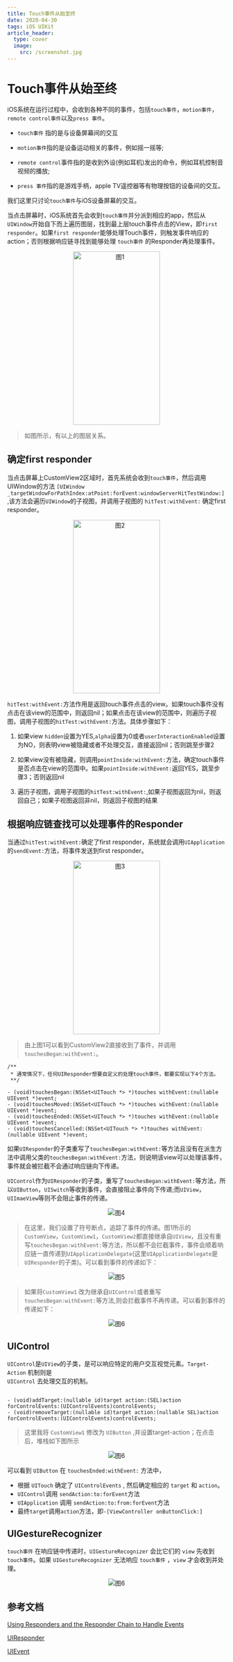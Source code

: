 ```yaml
---
title: Touch事件从始至终
date: 2020-04-30
tags: iOS UIKit
article_header:
  type: cover
  image:
    src: /screenshot.jpg
---
```



# Touch事件从始至终

iOS系统在运行过程中，会收到各种不同的事件，包括`touch事件`，`motion事件`，`remote control事件`以及`press 事件`。

- `touch事件` 指的是与设备屏幕间的交互

- `motion事件`指的是设备运动相关的事件，例如摇一摇等;

- `remote control`事件指的是收到外设(例如耳机)发出的命令，例如耳机控制音视频的播放;

- `press 事件`指的是游戏手柄，apple TV遥控器等有物理按钮的设备间的交互。


我们这里只讨论`touch事件`与iOS设备屏幕的交互。


 当点击屏幕时，iOS系统首先会收到`touch事件`并分派到相应的app，然后从`UIWindow`开始自下而上遍历图层，找到最上层touch事件点击的View，即`first responder`。如果`first responder`能够处理Touch事件，则触发事件响应的action；否则根据响应链寻找到能够处理 `touch事件` 的Responder再处理事件。

<div align="center"><img src="/public/iOS/UIKit/touch_test.jpeg" alt="图1" width="200" height="400" align="top" /></div>


>如图所示，有以上的图层关系。


## 确定first responder

 当点击屏幕上CustomView2区域时，首先系统会收到`touch事件`，然后调用UIWindow的方法 `[UIWindow _targetWindowForPathIndex:atPoint:forEvent:windowServerHitTestWindow:]` ,该方法会遍历`UIWindow`的子视图，并调用子视图的 `hitTest:withEvent:` 确定first responder。

<div align="center"><img src="/public/iOS/UIKit/touch_test_4.png" alt="图2" width="200" height="400" align="top" /></div>


`hitTest:withEvent:`方法作用是返回touch事件点击的view。如果touch事件没有点击在该view的范围中，则返回nil；如果点击在该view的范围中，则遍历子视图，调用子视图的`hitTest:withEvent:`方法。具体步骤如下：

1. 如果view `hidden`设置为YES,`alpha`设置为0或者`userInteractionEnabled`设置为NO，则表明view被隐藏或者不处理交互，直接返回nil；否则跳至步骤2

2. 如果view没有被隐藏，则调用`pointInside:withEvent:`方法，确定touch事件是否点击在view的范围中。如果`pointInside:withEvent:`返回YES，跳至步骤3；否则返回nil

3. 遍历子视图，调用子视图的`hitTest:withEvent:`,如果子视图返回为nil，则返回自己；如果子视图返回非nil，则返回子视图的结果

## 根据响应链查找可以处理事件的Responder

当通过`hitTest:withEvent:`确定了first responder，系统就会调用`UIApplication`的`sendEvent:`方法，将事件发送到first responder。

<div align="center"><img src="/public/iOS/UIKit/touch_test_5.png" alt="图3" width="200" height="400" align="top" /></div>

> 由上图1可以看到CustomView2直接收到了事件，并调用`touchesBegan:withEvent:`。

```objc
/**
 * 通常情况下，任何UIResponder想要自定义的处理touch事件，都要实现以下4个方法。
 **/

- (void)touchesBegan:(NSSet<UITouch *> *)touches withEvent:(nullable UIEvent *)event;
- (void)touchesMoved:(NSSet<UITouch *> *)touches withEvent:(nullable UIEvent *)event;
- (void)touchesEnded:(NSSet<UITouch *> *)touches withEvent:(nullable UIEvent *)event;
- (void)touchesCancelled:(NSSet<UITouch *> *)touches withEvent:(nullable UIEvent *)event;
```

如果`UIResponder`的子类重写了`touchesBegan:withEvent:`等方法且没有在派生方法中调用父类的`touchesBegan:withEvent:`方法，则说明该view可以处理该事件，事件就会被拦截不会通过响应链向下传递。

`UIControl`作为`UIResponder`的子类，重写了`touchesBegan:withEvent:`等方法，所以`UIButton`，`UISwitch`等收到事件，会直接阻止事件向下传递;而`UIView`，`UIImaeView`等则不会阻止事件的传递。

<div align="center"><img src="/public/iOS/UIKit/touch_test_6.png" alt="图4"  align="top" /></div>

> 在这里，我们设置了符号断点，追踪了事件的传递。图1所示的`CustomView`，`CustomView1`，`CustomView2`都直接继承自`UIView`，且没有重写`touchesBegan:withEvent:`等方法，所以都不会拦截事件，事件会顺着响应链一直传递到`UIApplicationDelegate`(这里`UIApplicationDelegate`是`UIResponder`的子类)。可以看到事件的传递如下：

<div align="center"><img src="/public/iOS/UIKit/touch_test_7.png" alt="图5"  align="top" /></div>

> 如果将`CustomView1` 改为继承自`UIControl`或者重写`touchesBegan:withEvent:`等方法,则会拦截事件不再传递。可以看到事件的传递如下：

<div align="center"><img src="/public/iOS/UIKit/touch_test_8.png" alt="图6"  align="top" /></div>

## UIControl

`UIControl`是`UIView`的子类，是可以响应特定的用户交互视觉元素。`Target-Action` 机制则是  
`UIControl` 去处理交互的机制。

```objc

- (void)addTarget:(nullable id)target action:(SEL)action forControlEvents:(UIControlEvents)controlEvents;
- (void)removeTarget:(nullable id)target action:(nullable SEL)action forControlEvents:(UIControlEvents)controlEvents;

```

> 这里我将 `CustomView1` 修改为 `UIButton` ,并设置target-action；在点击后，堆栈如下图所示

<div align="center"><img src="/public/iOS/UIKit/touch_test_10.png" alt="图6"  align="top" /></div>


可以看到 `UIButton` 在 `touchesEnded:withEvent:` 方法中，

- 根据 `UITouch` 确定了 `UIControlEvents` , 然后确定相应的 `target` 和 `action`。
- `UIControl`调用 `sendAction:to:forEvent`方法 
- `UIApplication` 调用 `sendAction:to:from:forEvent`方法 
- 最终`target`调用`action`方法，即`-[ViewController onButtonClick:]` 

## UIGestureRecognizer

`touch事件` 在响应链中传递时，`UIGestureRecognizer` 会比它们的 `view` 先收到 `touch事件`。如果 `UIGestureRecognizer` 无法响应 `touch事件` ，`view` 才会收到并处理。

<div align="center"><img src="/public/iOS/UIKit/touch_test_11.png" alt="图6"  align="top" /></div>




## 参考文档 



[Using Responders and the Responder Chain to Handle Events][1]

[UIResponder][2]

[UIEvent][3]

[1]: https://developer.apple.com/documentation/uikit/touches_presses_and_gestures/using_responders_and_the_responder_chain_to_handle_events?language=objc

[2]: https://developer.apple.com/documentation/uikit/uiresponder?language=objc

[3]: https://developer.apple.com/documentation/uikit/uievent?language=objc

